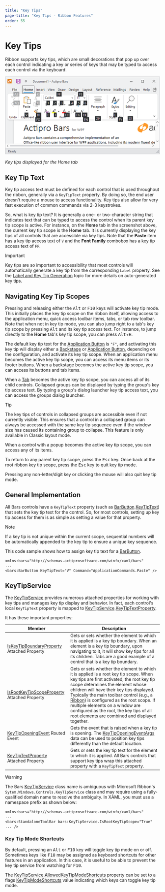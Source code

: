 ```yaml
---
title: "Key Tips"
page-title: "Key Tips - Ribbon Features"
order: 55
---
```

# Key Tips

Ribbon supports key tips, which are small decorations that pop up over each control indicating a key or series of keys that may be typed to access each control via the keyboard.

![Screenshot](../images/key-tips.png)

*Key tips displayed for the Home tab*

## Key Tip Text

Key tip access text must be defined for each control that is used throughout the ribbon, generally via a `KeyTipText` property.  By doing so, the end user doesn't require a mouse to access functionality.  Key tips also allow for very fast execution of common commands via 2-3 keystrokes.

So, what is key tip text?  It is generally a one- or two-character string that indicates text that can be typed to access the control when its parent key tip scope is active.  For instance, on the **Home** tab in the screenshot above, the current key tip scope is the **Home** tab.  It is currently displaying the key tips of all controls that are accessible via key tips.  Note that the **Paste** item has a key tip access text of `V` and the **Font Family** combobox has a key tip access text of `FF`.

> [!IMPORTANT]
> Key tips are so important to accessibility that most controls will automatically generate a key tip from the corresponding `Label` property.  See the [Label and Key Tip Generation](../controls/auto-generation.md) topic for more details on auto-generated key tips.

## Navigating Key Tip Scopes

Pressing and releasing either the <kbd>Alt</kbd> or <kbd>F10</kbd> keys will activate key tip mode.  This initially places the key tip scope on the ribbon itself, allowing access to the application menu, quick access toolbar items, tabs, or tab row toolbar.  Note that when not in key tip mode, you can also jump right to a tab's key tip scope by pressing <kbd>Alt</kbd> and its key tip access text.  For instance, to jump directly to the **Home** tab's key tip scope, you can press <kbd>Alt</kbd>+<kbd>H</kbd>.

The default key tip text for the [Application Button](application-button.md) is `"F"`, and activating this key tip will display either a [Backstage](backstage.md) or [Application Button](application-button.md), depending on the configuration, and activate its key tip scope.  When an application menu becomes the active key tip scope, you can access its menu items or its footer buttons. When a backstage becomes the active key tip scope, you can access its buttons and tab items.

When a [Tab](tabs-groups-controlgroups.md) becomes the active key tip scope, you can access all of its child controls.  Collapsed groups can be displayed by typing the group's key tip access text.  By typing a group's dialog launcher key tip access text, you can access the groups dialog launcher.

> [!TIP]
> The key tips of controls in collapsed groups are accessible even if not currently visible. This ensures that a control in a collapsed group can always be accessed with the same key tip sequence even if the window size has caused its containing group to collapse.  This feature is only available in Classic layout mode.

When a control with a popup becomes the active key tip scope, you can access any of its items.

To return to any parent key tip scope, press the <kbd>Esc</kbd> key.  Once back at the root ribbon key tip scope, press the <kbd>Esc</kbd> key to quit key tip mode.

Pressing any non-letter/digit key or clicking the mouse will also quit key tip mode.

## General Implementation

All Bars controls have a `KeyTipText` property (such as [BarButton](xref:@ActiproUIRoot.Controls.Bars.BarButton).[KeyTipText](xref:@ActiproUIRoot.Controls.Bars.BarButton.KeyTipText)) that sets the key tip text for the control.  So, for most controls, setting up key tip access for them is as simple as setting a value for that property.

> [!NOTE]
> If a key tip is not unique within the current scope, sequential numbers will be automatically appended to the key tip to ensure a unique key sequence.

This code sample shows how to assign key tip text for a [BarButton](xref:@ActiproUIRoot.Controls.Bars.BarButton).

```xaml
xmlns:bars="http://schemas.actiprosoftware.com/winfx/xaml/bars"
...
<bars:BarButton KeyTipText="V" Command="ApplicationCommands.Paste" />
```

## KeyTipService

The [KeyTipService](xref:@ActiproUIRoot.Controls.Bars.KeyTipService) provides numerous attached properties for working with key tips and manages key tip display and behavior. In fact, each control's local `KeyTipText` property is mapped to  [KeyTipService](xref:@ActiproUIRoot.Controls.Bars.KeyTipService).[KeyTipTextProperty](xref:@ActiproUIRoot.Controls.Bars.KeyTipService.KeyTipTextProperty).

It has these important properties:

| Member | Description |
|-----|-----|
| [IsKeyTipBoundaryProperty](xref:@ActiproUIRoot.Controls.Bars.KeyTipService.IsKeyTipBoundaryProperty) Attached Property | Gets or sets whether the element to which it is applied is a key tip boundary.  When an element is a key tip boundary, upon navigating to it, it will show key tips for all its children.  Tabs are a good example of a control that is a key tip boundary. |
| [IsRootKeyTipScopeProperty](xref:@ActiproUIRoot.Controls.Bars.KeyTipService.IsRootKeyTipScopeProperty) Attached Property | Gets or sets whether the element to which it is applied is a root key tip scope.  When key tips are first activated, the root key tip scope determines the element whose children will have their key tips displayed. Typically the main toolbar control (e.g., a [Ribbon](xref:@ActiproUIRoot.Controls.Bars.Ribbon)) is configured as the root scope. If multiple elements on a window are configured as the root, the key tips of all root elements are combined and displayed together. |
| [KeyTipOpeningEvent](xref:@ActiproUIRoot.Controls.Bars.KeyTipService.KeyTipOpeningEvent) Routed Event | Gets the event that is raised when a key tip is opening. The [KeyTipOpeningEventArgs](xref:@ActiproUIRoot.Controls.Bars.KeyTipOpeningEventArgs) data can be used to position key tips differently than the default location. |
| [KeyTipTextProperty](xref:@ActiproUIRoot.Controls.Bars.KeyTipService.KeyTipTextProperty) Attached Property | Gets or sets the key tip text for the element to which it is applied.  All Bars controls that support key tips wrap this attached property with a `KeyTipText` property. |

> [!WARNING]
> The Bars [KeyTipService](xref:@ActiproUIRoot.Controls.Bars.KeyTipService) class name is ambiguous with Microsoft Ribbon's `Sytem.Windows.Controls.KeyTipService` class and may require using a fully-qualified domain name to resolve the ambiguity. In XAML, you must use a namespace prefix as shown below:
> ```xaml
> xmlns:bars="http://schemas.actiprosoftware.com/winfx/xaml/bars"
> ...
> <bars:StandaloneToolBar bars:KeyTipService.IsRootKeyTipScope="True" ... />
> ```

### Key Tip Mode Shortcuts

By default, pressing an <kbd>Alt</kbd> or <kbd>F10</kbd> key will toggle key tip mode on or off.  Sometimes keys like <kbd>F10</kbd> may be assigned as keyboard shortcuts for other features in an application.  In this case, it is useful to be able to prevent the key tip service from watching for <kbd>F10</kbd>.

The [KeyTipService](xref:@ActiproUIRoot.Controls.Bars.KeyTipService).[AllowedKeyTipModeShortcuts](xref:@ActiproUIRoot.Controls.Bars.KeyTipService.AllowedKeyTipModeShortcuts) property can be set to a flags [KeyTipModeShortcuts](xref:@ActiproUIRoot.Controls.Bars.KeyTipModeShortcuts) value indicating which keys can toggle key tip mode.
